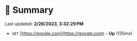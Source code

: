 # 📖 Summary
Last updated: **2/26/2023, 3:32:29 PM**

- `GET` [https://google.com](https://google.com) - **Up** (135ms)
